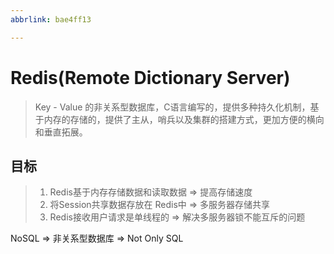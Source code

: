 ```yaml
---
abbrlink: bae4ff13

---
```



# Redis(Remote Dictionary Server)

> Key - Value  的非关系型数据库，C语言编写的，提供多种持久化机制，基于内存的存储的，提供了主从，哨兵以及集群的搭建方式，更加方便的横向和垂直拓展。



<!-- more -->

## 目标

> 1. Redis基于内存存储数据和读取数据 => 提高存储速度
> 2. 将Session共享数据存放在 Redis中 => 多服务器存储共享
> 3. Redis接收用户请求是单线程的 => 解决多服务器锁不能互斥的问题

NoSQL => 非关系型数据库 => Not Only SQL

